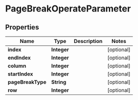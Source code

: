 
# PageBreakOperateParameter

## Properties
Name | Type | Description | Notes
------------ | ------------- | ------------- | -------------
**index** | **Integer** |  |  [optional]
**endIndex** | **Integer** |  |  [optional]
**column** | **Integer** |  |  [optional]
**startIndex** | **Integer** |  |  [optional]
**pageBreakType** | **String** |  |  [optional]
**row** | **Integer** |  |  [optional]



